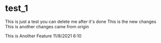 # test_1

This is just a test you can delete me after it's done
This is the new changes
This is another changes came from origin

This is Another Feature 11/8/2021 6:10
